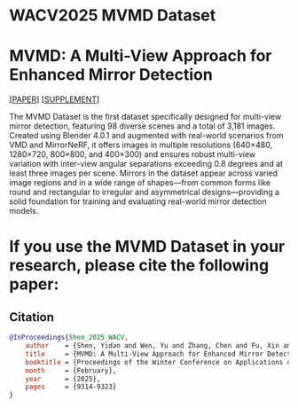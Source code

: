 # WACV2025 MVMD Dataset

# MVMD: A Multi-View Approach for Enhanced Mirror Detection

[[PAPER](https://openaccess.thecvf.com/content/WACV2025/papers/Shen_MVMD_A_Multi-View_Approach_for_Enhanced_Mirror_Detection_WACV_2025_paper.pdf)]  [[SUPPLEMENT](https://openaccess.thecvf.com/content/WACV2025/supplemental/Shen_MVMD_A_Multi-View_WACV_2025_supplemental.pdf)]

The MVMD Dataset is the first dataset specifically designed for multi-view mirror detection, featuring 98 diverse scenes and a total of 3,181 images. Created using Blender 4.0.1 and augmented with real-world scenarios from VMD and MirrorNeRF, it offers images in multiple resolutions (640×480, 1280×720, 800×800, and 400×300) and ensures robust multi-view variation with inter-view angular separations exceeding 0.8 degrees and at least three images per scene. Mirrors in the dataset appear across varied image regions and in a wide range of shapes—from common forms like round and rectangular to irregular and asymmetrical designs—providing a solid foundation for training and evaluating real-world mirror detection models.

# If you use the MVMD Dataset in your research, please cite the following paper:
## Citation
```bibtex
@InProceedings{Shen_2025_WACV,
    author    = {Shen, Yidan and Wen, Yu and Zhang, Chen and Fu, Xin and Hu, Renjie},
    title     = {MVMD: A Multi-View Approach for Enhanced Mirror Detection},
    booktitle = {Proceedings of the Winter Conference on Applications of Computer Vision (WACV)},
    month     = {February},
    year      = {2025},
    pages     = {9314-9323}
}
```
